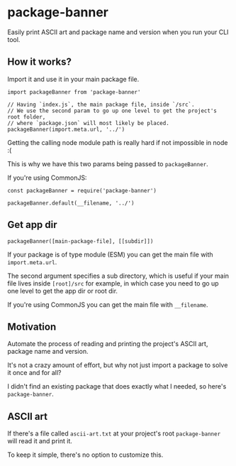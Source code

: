 # package-banner

Easily print ASCII art and package name and version when you run your CLI tool.

## How it works?

Import it and use it in your main package file.

```
import packageBanner from 'package-banner'

// Having `index.js`, the main package file, inside `/src`.
// We use the second param to go up one level to get the project's root folder,
// where `package.json` will most likely be placed.
packageBanner(import.meta.url, '../')
```

Getting the calling node module path is really hard if not impossible in node :(

This is why we have this two params being passed to `packageBanner`.

If you're using CommonJS:

```
const packageBanner = require('package-banner')

packageBanner.default(__filename, '../')

```

## Get app dir

`packageBanner([main-package-file], [[subdir]])`

If your package is of type module (ESM) you can get the main file with `import.meta.url`.

The second argument specifies a sub directory, which is useful if your main file lives
inside `[root]/src` for example, in which case you need to go up one level to get the app dir
or root dir.

If you're using CommonJS you can get the main file with `__filename`.

## Motivation

Automate the process of reading and printing the project's ASCII art, package name and version.

It's not a crazy amount of effort, but why not just import a package to solve it once and for all?

I didn't find an existing package that does exactly what I needed, so here's `package-banner`.

## ASCII art

If there's a file called `ascii-art.txt` at your project's root `package-banner` will read it
and print it.

To keep it simple, there's no option to customize this.
